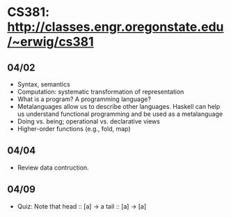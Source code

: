 # CS381: http://classes.engr.oregonstate.edu/~erwig/cs381

## 04/02
  * Syntax, semantics
  * Computation: systematic transformation of representation
  * What is a program? A programming language?
  * Metalanguages allow us to describe other languages. Haskell can help us
    understand functional programming and be used as a metalanguage
  * Doing vs. being; operational vs. declarative views
  * Higher-order functions (e.g., fold, map)

## 04/04
  * Review data contruction.

## 04/09
  * Quiz: Note that
        head :: [a] -> a
        tail :: [a] -> [a]

<!--
vim: syntax=markdown
vim: expandtab
-->


